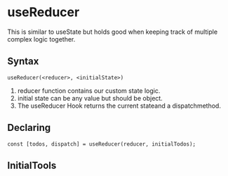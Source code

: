 # useReducer

This is similar to useState but holds good when keeping track of multiple complex logic together.

## Syntax
```
useReducer(<reducer>, <initialState>)
```

1. reducer function contains our custom state logic.
2. initial state can be any value but should be object.
3. The useReducer Hook returns the current stateand a dispatchmethod.

## Declaring 
```
const [todos, dispatch] = useReducer(reducer, initialTodos);
```

## InitialTools